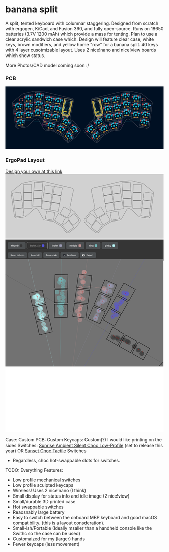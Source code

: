 # banana split
A split, tented keyboard with columnar staggering. Designed from scratch with ergogen, KiCad, and Fusion 360, and fully open-source. 
Runs on 18650 batteries (3.7V 1200 mAh) which provide a mass for tenting. Plan to use a clear acrylic sandwich case which. 
Design will feature clear case, white keys, brown modifiers, and yellow home "row" for a banana split. 40 keys with 4 layer cusotmizable layout. 
Uses 2 nice!nano and nice!view boards which show status. 

More Photos/CAD model coming soon :/

### PCB
![PCB](img/pcb.png)
### ErgoPad Layout
[Design your own at this link](https://pashutk.com/ergopad/)
![Ergopad w/ Outline](img/outline.png)
![Ergopad Layout](img/ergopad.png)

Case: Custom
PCB: Custom
Keycaps: Custom(?) I would like printing on the sides
Switches: [Sunrise Ambient Silent Choc Low-Profile](https://lowprokb.ca/products/ambients-silent-choc-switches?variant=44873446391972) (set to release this year) OR [Sunset Choc Tactile](https://lowprokb.ca/products/sunset-tactile-choc-switches) Switches
 - Regardless, choc hot-swappable slots for switches. 

TODO: Everything
Features: 
 - Low profile mechanical switches
 - Low profile sculpted keycaps
 - Wireless! Uses 2 nice!nano (I think)
 - Small display for status info and idle image (2 nice!view)
 - Small/durable 3D printed case
 - Hot swappable switches
 - Reaosnably large battery
 - Easy to switch between the onboard MBP keyboard and good macOS compatibility. (this is a layout consderation). 
 - Small-ish/Portable (Ideally msaller than a handheld console like the Swithc so the case can be used)
 - Customaized for my (larger) hands
 - Fewer keycaps (less movement)
